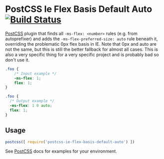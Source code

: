 # PostCSS Ie Flex Basis Default Auto [![Build Status][ci-img]][ci]

[PostCSS] plugin that finds all `-ms-flex: <number>` rules (e.g. from autoprefixer) and adds the `-ms-flex-preferred-size: auto` rule beneath it, overriding the problematic 0px flex basis in IE. Note that 0px and auto are not the same, but this is still the better fallback for almost all cases. This is also a very specific thing for a very specific project and is probably bad so don't use it.

[PostCSS]: https://github.com/postcss/postcss
[ci-img]:  https://travis-ci.org/hjaltielias/postcss-ie-flex-basis-default-auto.svg
[ci]:      https://travis-ci.org/hjaltielias/postcss-ie-flex-basis-default-auto

```css
.foo {
    /* Input example */
    -ms-flex: 1;
    flex: 1;
}
```

```css
.foo {
  /* Output example */
  -ms-flex: 1 0 auto;
  flex: 1;
}
```

## Usage

```js
postcss([ require('postcss-ie-flex-basis-default-auto') ])
```

See [PostCSS] docs for examples for your environment.
